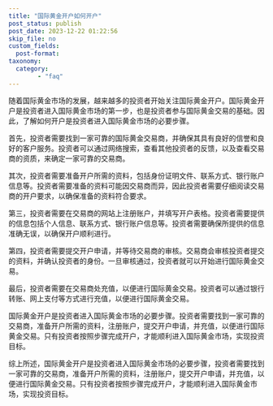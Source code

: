 ```yaml
---
title: "国际黄金开户如何开户"
post_status: publish
post_date: 2023-12-22 01:22:56
skip_file: no
custom_fields: 
  post-format: 
taxonomy:
  category:
        - "faq"
---
```


随着国际黄金市场的发展，越来越多的投资者开始关注国际黄金开户。国际黄金开户是投资者进入国际黄金市场的第一步，也是投资者参与国际黄金交易的基础。因此，了解如何开户是投资者进入国际黄金市场的必要步骤。

首先，投资者需要找到一家可靠的国际黄金交易商，并确保其具有良好的信誉和良好的客户服务。投资者可以通过网络搜索，查看其他投资者的反馈，以及查看交易商的资质，来确定一家可靠的交易商。

其次，投资者需要准备开户所需的资料，包括身份证明文件、联系方式、银行账户信息等。投资者需要准备的资料可能因交易商而异，因此投资者需要仔细阅读交易商的开户要求，以确保准备的资料符合要求。

第三，投资者需要在交易商的网站上注册账户，并填写开户表格。投资者需要提供的信息包括个人信息、联系方式、银行账户信息等。投资者需要确保所提供的信息准确无误，以确保开户顺利进行。

第四，投资者需要提交开户申请，并等待交易商的审核。交易商会审核投资者提交的资料，并确认投资者的身份。一旦审核通过，投资者就可以开始进行国际黄金交易。

最后，投资者需要在交易商处充值，以便进行国际黄金交易。投资者可以通过银行转账、网上支付等方式进行充值，以便进行国际黄金交易。

国际黄金开户是投资者进入国际黄金市场的必要步骤。投资者需要找到一家可靠的交易商，准备开户所需的资料，注册账户，提交开户申请，并充值，以便进行国际黄金交易。只有投资者按照步骤完成开户，才能顺利进入国际黄金市场，实现投资目标。

综上所述，国际黄金开户是投资者进入国际黄金市场的必要步骤，投资者需要找到一家可靠的交易商，准备开户所需的资料，注册账户，提交开户申请，并充值，以便进行国际黄金交易。只有投资者按照步骤完成开户，才能顺利进入国际黄金市场，实现投资目标。
